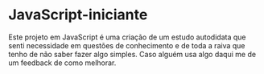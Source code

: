 # JavaScript-iniciante
Este projeto em JavaScript é uma criação de um estudo autodidata que senti necessidade em questões de conhecimento e de toda a raiva que tenho de não saber fazer algo simples. Caso alguém usa algo daqui me de um feedback de como melhorar.
